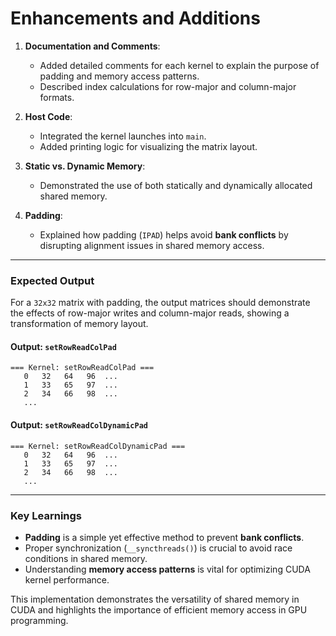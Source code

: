 # **Enhancements and Additions**
1. **Documentation and Comments**:
   - Added detailed comments for each kernel to explain the purpose of padding and memory access patterns.
   - Described index calculations for row-major and column-major formats.

2. **Host Code**:
   - Integrated the kernel launches into `main`.
   - Added printing logic for visualizing the matrix layout.

3. **Static vs. Dynamic Memory**:
   - Demonstrated the use of both statically and dynamically allocated shared memory.

4. **Padding**:
   - Explained how padding (`IPAD`) helps avoid **bank conflicts** by disrupting alignment issues in shared memory access.

---

### **Expected Output**

For a `32x32` matrix with padding, the output matrices should demonstrate the effects of row-major writes and column-major reads, showing a transformation of memory layout.

#### Output: `setRowReadColPad`
```
=== Kernel: setRowReadColPad ===
   0   32   64   96  ...
   1   33   65   97  ...
   2   34   66   98  ...
   ...
```

#### Output: `setRowReadColDynamicPad`
```
=== Kernel: setRowReadColDynamicPad ===
   0   32   64   96  ...
   1   33   65   97  ...
   2   34   66   98  ...
   ...
```

---

### **Key Learnings**
- **Padding** is a simple yet effective method to prevent **bank conflicts**.
- Proper synchronization (`__syncthreads()`) is crucial to avoid race conditions in shared memory.
- Understanding **memory access patterns** is vital for optimizing CUDA kernel performance.

This implementation demonstrates the versatility of shared memory in CUDA and highlights the importance of efficient memory access in GPU programming.